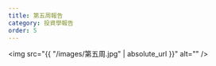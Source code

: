 ```yaml
---
title: 第五周報告
category: 投資學報告
order: 5
---
```


<span class="image fit"><img src="{{ "/images/第五周.jpg" | absolute_url }}" alt="" /></span>
